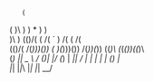 
       (                       
 (     )\ )    )   *   )    )  
 )\ ) (()/( ( /( ` )  /( ( /(  
(()/(  /(_)))\()) ( )(_)))\()) 
 /(_))(_)) ((_)\ (_(_())((_)\  
(_) _|| _ \ / (_)|_   _|/  (_) 
 |  _||   / | |    | | | () |  
 |_|  |_|_\ |_|    |_|  \__/   
                               
